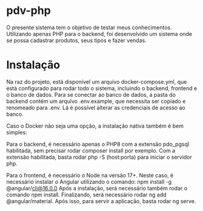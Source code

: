 # pdv-php

O presente sistema tem o objetivo de testar meus conhecimentos. Utilizando apenas PHP para o backend, foi desenvolvido um sistema onde se possa cadastrar produtos, seus tipos e fazer vendas.

# Instalação

Na raz do projeto, está disponível um arquivo docker-compose.yml, que está configurado para rodar todo o sistema, incluindo o backend, frontend e o banco de dados.
Para se conectar ao banco de dados, a pasta do backend contém um arquivo .env.example, que necessita ser copiado e renomeado para .env. Lá é possível alterar as credenciais de acesso ao banco.

Caso o Docker não seja uma opção, a instalação nativa também é bem simples:

Para o backend, é necessário apenas o PHP8 com a extensão pdo_pgsql habilitada, sem precisar rodar composer install por exemplo.
Com a extensão habilitada, basta rodar php -S (host:porta) para iniciar o servidor php.

Para o frontend, é necessário o Node na versão 17+. Neste caso, é necessário instalar o Angular utilizando o comando: npm install -g @angular/cli@16.0.0
Após a instalação, será necessário também rodar o comando npm install.
Finalizando, será necessário rodar ng add @angular/material.
Após isso, para servir a aplicação, basta rodar ng serve.
